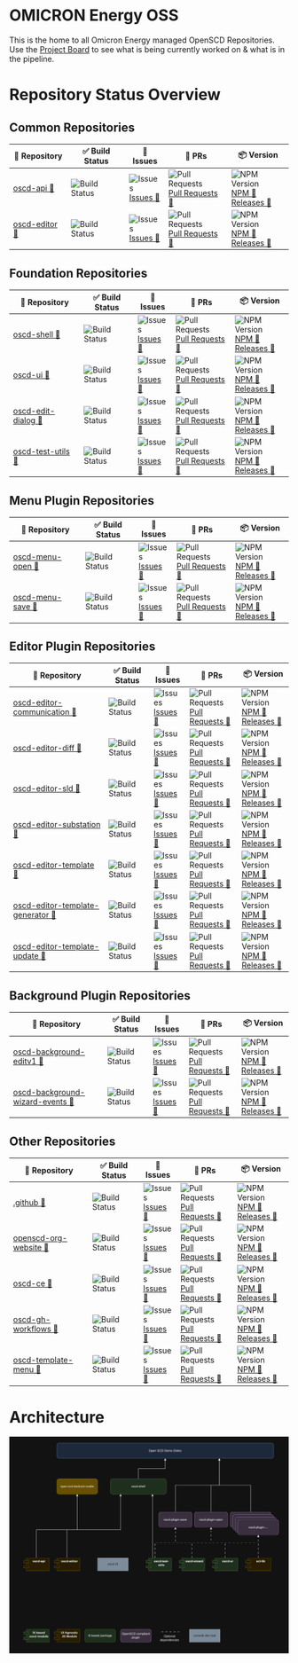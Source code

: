 # OMICRON Energy OSS

This is the home to all Omicron Energy managed OpenSCD Repositories.
Use the [Project Board](https://github.com/orgs/OMICRONEnergyOSS/projects/2) to see what is being currently worked on & what is in the pipeline.

# Repository Status Overview

    
## Common Repositories
  | 📘 Repository | ✅ Build Status | 🐛 Issues | 🔁 PRs | 📦 Version |
  |-------------|----------------|----------------|--------|--------|
| <a href="https://github.com/OMICRONEnergyOSS/oscd-api" target="_blank" rel="noopener">oscd-api 🔗</a> | ![Build Status](https://img.shields.io/github/actions/workflow/status/OMICRONEnergyOSS/oscd-api/test.yml?branch=main) | ![Issues](https://img.shields.io/github/issues/OMICRONEnergyOSS/oscd-api)<br>[Issues 🔗](https://github.com/OMICRONEnergyOSS/oscd-api/issues/) | ![Pull Requests](https://img.shields.io/github/issues-pr/OMICRONEnergyOSS/oscd-api)<br>[Pull Requests 🔗](https://github.com/OMICRONEnergyOSS/oscd-api/pulls/) | ![NPM Version](https://img.shields.io/npm/v/@omicronenergy/oscd-api)<br>[NPM 🔗](https://www.npmjs.com/package/@omicronenergy/oscd-api?activeTab=versions)<br>[Releases 🔗](https://github.com/OMICRONEnergyOSS/oscd-api/releases) | 
| <a href="https://github.com/OMICRONEnergyOSS/oscd-editor" target="_blank" rel="noopener">oscd-editor 🔗</a> | ![Build Status](https://img.shields.io/github/actions/workflow/status/OMICRONEnergyOSS/oscd-editor/test.yml?branch=main) | ![Issues](https://img.shields.io/github/issues/OMICRONEnergyOSS/oscd-editor)<br>[Issues 🔗](https://github.com/OMICRONEnergyOSS/oscd-editor/issues/) | ![Pull Requests](https://img.shields.io/github/issues-pr/OMICRONEnergyOSS/oscd-editor)<br>[Pull Requests 🔗](https://github.com/OMICRONEnergyOSS/oscd-editor/pulls/) | ![NPM Version](https://img.shields.io/npm/v/@omicronenergy/oscd-editor)<br>[NPM 🔗](https://www.npmjs.com/package/@omicronenergy/oscd-editor?activeTab=versions)<br>[Releases 🔗](https://github.com/OMICRONEnergyOSS/oscd-editor/releases) | 

    
## Foundation Repositories
  | 📘 Repository | ✅ Build Status | 🐛 Issues | 🔁 PRs | 📦 Version |
  |-------------|----------------|----------------|--------|--------|
| <a href="https://github.com/OMICRONEnergyOSS/oscd-shell" target="_blank" rel="noopener">oscd-shell 🔗</a> | ![Build Status](https://img.shields.io/github/actions/workflow/status/OMICRONEnergyOSS/oscd-shell/test.yml?branch=main) | ![Issues](https://img.shields.io/github/issues/OMICRONEnergyOSS/oscd-shell)<br>[Issues 🔗](https://github.com/OMICRONEnergyOSS/oscd-shell/issues/) | ![Pull Requests](https://img.shields.io/github/issues-pr/OMICRONEnergyOSS/oscd-shell)<br>[Pull Requests 🔗](https://github.com/OMICRONEnergyOSS/oscd-shell/pulls/) | ![NPM Version](https://img.shields.io/npm/v/@omicronenergy/oscd-shell)<br>[NPM 🔗](https://www.npmjs.com/package/@omicronenergy/oscd-shell?activeTab=versions)<br>[Releases 🔗](https://github.com/OMICRONEnergyOSS/oscd-shell/releases) | 
| <a href="https://github.com/OMICRONEnergyOSS/oscd-ui" target="_blank" rel="noopener">oscd-ui 🔗</a> | ![Build Status](https://img.shields.io/github/actions/workflow/status/OMICRONEnergyOSS/oscd-ui/test.yml?branch=main) | ![Issues](https://img.shields.io/github/issues/OMICRONEnergyOSS/oscd-ui)<br>[Issues 🔗](https://github.com/OMICRONEnergyOSS/oscd-ui/issues/) | ![Pull Requests](https://img.shields.io/github/issues-pr/OMICRONEnergyOSS/oscd-ui)<br>[Pull Requests 🔗](https://github.com/OMICRONEnergyOSS/oscd-ui/pulls/) | ![NPM Version](https://img.shields.io/npm/v/@omicronenergy/oscd-ui)<br>[NPM 🔗](https://www.npmjs.com/package/@omicronenergy/oscd-ui?activeTab=versions)<br>[Releases 🔗](https://github.com/OMICRONEnergyOSS/oscd-ui/releases) | 
| <a href="https://github.com/OMICRONEnergyOSS/oscd-edit-dialog" target="_blank" rel="noopener">oscd-edit-dialog 🔗</a> | ![Build Status](https://img.shields.io/github/actions/workflow/status/OMICRONEnergyOSS/oscd-edit-dialog/test.yml?branch=main) | ![Issues](https://img.shields.io/github/issues/OMICRONEnergyOSS/oscd-edit-dialog)<br>[Issues 🔗](https://github.com/OMICRONEnergyOSS/oscd-edit-dialog/issues/) | ![Pull Requests](https://img.shields.io/github/issues-pr/OMICRONEnergyOSS/oscd-edit-dialog)<br>[Pull Requests 🔗](https://github.com/OMICRONEnergyOSS/oscd-edit-dialog/pulls/) | ![NPM Version](https://img.shields.io/npm/v/@omicronenergy/oscd-edit-dialog)<br>[NPM 🔗](https://www.npmjs.com/package/@omicronenergy/oscd-edit-dialog?activeTab=versions)<br>[Releases 🔗](https://github.com/OMICRONEnergyOSS/oscd-edit-dialog/releases) | 
| <a href="https://github.com/OMICRONEnergyOSS/oscd-test-utils" target="_blank" rel="noopener">oscd-test-utils 🔗</a> | ![Build Status](https://img.shields.io/github/actions/workflow/status/OMICRONEnergyOSS/oscd-test-utils/test.yml?branch=main) | ![Issues](https://img.shields.io/github/issues/OMICRONEnergyOSS/oscd-test-utils)<br>[Issues 🔗](https://github.com/OMICRONEnergyOSS/oscd-test-utils/issues/) | ![Pull Requests](https://img.shields.io/github/issues-pr/OMICRONEnergyOSS/oscd-test-utils)<br>[Pull Requests 🔗](https://github.com/OMICRONEnergyOSS/oscd-test-utils/pulls/) | ![NPM Version](https://img.shields.io/npm/v/@omicronenergy/oscd-test-utils)<br>[NPM 🔗](https://www.npmjs.com/package/@omicronenergy/oscd-test-utils?activeTab=versions)<br>[Releases 🔗](https://github.com/OMICRONEnergyOSS/oscd-test-utils/releases) | 

    
## Menu Plugin Repositories
  | 📘 Repository | ✅ Build Status | 🐛 Issues | 🔁 PRs | 📦 Version |
  |-------------|----------------|----------------|--------|--------|
| <a href="https://github.com/OMICRONEnergyOSS/oscd-menu-open" target="_blank" rel="noopener">oscd-menu-open 🔗</a> | ![Build Status](https://img.shields.io/github/actions/workflow/status/OMICRONEnergyOSS/oscd-menu-open/test.yml?branch=main) | ![Issues](https://img.shields.io/github/issues/OMICRONEnergyOSS/oscd-menu-open)<br>[Issues 🔗](https://github.com/OMICRONEnergyOSS/oscd-menu-open/issues/) | ![Pull Requests](https://img.shields.io/github/issues-pr/OMICRONEnergyOSS/oscd-menu-open)<br>[Pull Requests 🔗](https://github.com/OMICRONEnergyOSS/oscd-menu-open/pulls/) | ![NPM Version](https://img.shields.io/npm/v/@omicronenergy/oscd-menu-open)<br>[NPM 🔗](https://www.npmjs.com/package/@omicronenergy/oscd-menu-open?activeTab=versions)<br>[Releases 🔗](https://github.com/OMICRONEnergyOSS/oscd-menu-open/releases) | 
| <a href="https://github.com/OMICRONEnergyOSS/oscd-menu-save" target="_blank" rel="noopener">oscd-menu-save 🔗</a> | ![Build Status](https://img.shields.io/github/actions/workflow/status/OMICRONEnergyOSS/oscd-menu-save/test.yml?branch=main) | ![Issues](https://img.shields.io/github/issues/OMICRONEnergyOSS/oscd-menu-save)<br>[Issues 🔗](https://github.com/OMICRONEnergyOSS/oscd-menu-save/issues/) | ![Pull Requests](https://img.shields.io/github/issues-pr/OMICRONEnergyOSS/oscd-menu-save)<br>[Pull Requests 🔗](https://github.com/OMICRONEnergyOSS/oscd-menu-save/pulls/) | ![NPM Version](https://img.shields.io/npm/v/@omicronenergy/oscd-menu-save)<br>[NPM 🔗](https://www.npmjs.com/package/@omicronenergy/oscd-menu-save?activeTab=versions)<br>[Releases 🔗](https://github.com/OMICRONEnergyOSS/oscd-menu-save/releases) | 

    
## Editor Plugin Repositories
  | 📘 Repository | ✅ Build Status | 🐛 Issues | 🔁 PRs | 📦 Version |
  |-------------|----------------|----------------|--------|--------|
| <a href="https://github.com/OMICRONEnergyOSS/oscd-editor-communication" target="_blank" rel="noopener">oscd-editor-communication 🔗</a> | ![Build Status](https://img.shields.io/github/actions/workflow/status/OMICRONEnergyOSS/oscd-editor-communication/test.yml?branch=main) | ![Issues](https://img.shields.io/github/issues/OMICRONEnergyOSS/oscd-editor-communication)<br>[Issues 🔗](https://github.com/OMICRONEnergyOSS/oscd-editor-communication/issues/) | ![Pull Requests](https://img.shields.io/github/issues-pr/OMICRONEnergyOSS/oscd-editor-communication)<br>[Pull Requests 🔗](https://github.com/OMICRONEnergyOSS/oscd-editor-communication/pulls/) | ![NPM Version](https://img.shields.io/npm/v/@omicronenergy/oscd-editor-communication)<br>[NPM 🔗](https://www.npmjs.com/package/@omicronenergy/oscd-editor-communication?activeTab=versions)<br>[Releases 🔗](https://github.com/OMICRONEnergyOSS/oscd-editor-communication/releases) | 
| <a href="https://github.com/OMICRONEnergyOSS/oscd-editor-diff" target="_blank" rel="noopener">oscd-editor-diff 🔗</a> | ![Build Status](https://img.shields.io/github/actions/workflow/status/OMICRONEnergyOSS/oscd-editor-diff/test.yml?branch=main) | ![Issues](https://img.shields.io/github/issues/OMICRONEnergyOSS/oscd-editor-diff)<br>[Issues 🔗](https://github.com/OMICRONEnergyOSS/oscd-editor-diff/issues/) | ![Pull Requests](https://img.shields.io/github/issues-pr/OMICRONEnergyOSS/oscd-editor-diff)<br>[Pull Requests 🔗](https://github.com/OMICRONEnergyOSS/oscd-editor-diff/pulls/) | ![NPM Version](https://img.shields.io/npm/v/@omicronenergy/oscd-editor-diff)<br>[NPM 🔗](https://www.npmjs.com/package/@omicronenergy/oscd-editor-diff?activeTab=versions)<br>[Releases 🔗](https://github.com/OMICRONEnergyOSS/oscd-editor-diff/releases) | 
| <a href="https://github.com/OMICRONEnergyOSS/oscd-editor-sld" target="_blank" rel="noopener">oscd-editor-sld 🔗</a> | ![Build Status](https://img.shields.io/github/actions/workflow/status/OMICRONEnergyOSS/oscd-editor-sld/test.yml?branch=main) | ![Issues](https://img.shields.io/github/issues/OMICRONEnergyOSS/oscd-editor-sld)<br>[Issues 🔗](https://github.com/OMICRONEnergyOSS/oscd-editor-sld/issues/) | ![Pull Requests](https://img.shields.io/github/issues-pr/OMICRONEnergyOSS/oscd-editor-sld)<br>[Pull Requests 🔗](https://github.com/OMICRONEnergyOSS/oscd-editor-sld/pulls/) | ![NPM Version](https://img.shields.io/npm/v/@omicronenergy/oscd-editor-sld)<br>[NPM 🔗](https://www.npmjs.com/package/@omicronenergy/oscd-editor-sld?activeTab=versions)<br>[Releases 🔗](https://github.com/OMICRONEnergyOSS/oscd-editor-sld/releases) | 
| <a href="https://github.com/OMICRONEnergyOSS/oscd-editor-substation" target="_blank" rel="noopener">oscd-editor-substation 🔗</a> | ![Build Status](https://img.shields.io/github/actions/workflow/status/OMICRONEnergyOSS/oscd-editor-substation/test.yml?branch=main) | ![Issues](https://img.shields.io/github/issues/OMICRONEnergyOSS/oscd-editor-substation)<br>[Issues 🔗](https://github.com/OMICRONEnergyOSS/oscd-editor-substation/issues/) | ![Pull Requests](https://img.shields.io/github/issues-pr/OMICRONEnergyOSS/oscd-editor-substation)<br>[Pull Requests 🔗](https://github.com/OMICRONEnergyOSS/oscd-editor-substation/pulls/) | ![NPM Version](https://img.shields.io/npm/v/@omicronenergy/oscd-editor-substation)<br>[NPM 🔗](https://www.npmjs.com/package/@omicronenergy/oscd-editor-substation?activeTab=versions)<br>[Releases 🔗](https://github.com/OMICRONEnergyOSS/oscd-editor-substation/releases) | 
| <a href="https://github.com/OMICRONEnergyOSS/oscd-editor-template" target="_blank" rel="noopener">oscd-editor-template 🔗</a> | ![Build Status](https://img.shields.io/github/actions/workflow/status/OMICRONEnergyOSS/oscd-editor-template/test.yml?branch=main) | ![Issues](https://img.shields.io/github/issues/OMICRONEnergyOSS/oscd-editor-template)<br>[Issues 🔗](https://github.com/OMICRONEnergyOSS/oscd-editor-template/issues/) | ![Pull Requests](https://img.shields.io/github/issues-pr/OMICRONEnergyOSS/oscd-editor-template)<br>[Pull Requests 🔗](https://github.com/OMICRONEnergyOSS/oscd-editor-template/pulls/) | ![NPM Version](https://img.shields.io/npm/v/@omicronenergy/oscd-editor-template)<br>[NPM 🔗](https://www.npmjs.com/package/@omicronenergy/oscd-editor-template?activeTab=versions)<br>[Releases 🔗](https://github.com/OMICRONEnergyOSS/oscd-editor-template/releases) | 
| <a href="https://github.com/OMICRONEnergyOSS/oscd-editor-template-generator" target="_blank" rel="noopener">oscd-editor-template-generator 🔗</a> | ![Build Status](https://img.shields.io/github/actions/workflow/status/OMICRONEnergyOSS/oscd-editor-template-generator/test.yml?branch=main) | ![Issues](https://img.shields.io/github/issues/OMICRONEnergyOSS/oscd-editor-template-generator)<br>[Issues 🔗](https://github.com/OMICRONEnergyOSS/oscd-editor-template-generator/issues/) | ![Pull Requests](https://img.shields.io/github/issues-pr/OMICRONEnergyOSS/oscd-editor-template-generator)<br>[Pull Requests 🔗](https://github.com/OMICRONEnergyOSS/oscd-editor-template-generator/pulls/) | ![NPM Version](https://img.shields.io/npm/v/@omicronenergy/oscd-editor-template-generator)<br>[NPM 🔗](https://www.npmjs.com/package/@omicronenergy/oscd-editor-template-generator?activeTab=versions)<br>[Releases 🔗](https://github.com/OMICRONEnergyOSS/oscd-editor-template-generator/releases) | 
| <a href="https://github.com/OMICRONEnergyOSS/oscd-editor-template-update" target="_blank" rel="noopener">oscd-editor-template-update 🔗</a> | ![Build Status](https://img.shields.io/github/actions/workflow/status/OMICRONEnergyOSS/oscd-editor-template-update/test.yml?branch=main) | ![Issues](https://img.shields.io/github/issues/OMICRONEnergyOSS/oscd-editor-template-update)<br>[Issues 🔗](https://github.com/OMICRONEnergyOSS/oscd-editor-template-update/issues/) | ![Pull Requests](https://img.shields.io/github/issues-pr/OMICRONEnergyOSS/oscd-editor-template-update)<br>[Pull Requests 🔗](https://github.com/OMICRONEnergyOSS/oscd-editor-template-update/pulls/) | ![NPM Version](https://img.shields.io/npm/v/@omicronenergy/oscd-editor-template-update)<br>[NPM 🔗](https://www.npmjs.com/package/@omicronenergy/oscd-editor-template-update?activeTab=versions)<br>[Releases 🔗](https://github.com/OMICRONEnergyOSS/oscd-editor-template-update/releases) | 

    
## Background Plugin Repositories
  | 📘 Repository | ✅ Build Status | 🐛 Issues | 🔁 PRs | 📦 Version |
  |-------------|----------------|----------------|--------|--------|
| <a href="https://github.com/OMICRONEnergyOSS/oscd-background-editv1" target="_blank" rel="noopener">oscd-background-editv1 🔗</a> | ![Build Status](https://img.shields.io/github/actions/workflow/status/OMICRONEnergyOSS/oscd-background-editv1/test.yml?branch=main) | ![Issues](https://img.shields.io/github/issues/OMICRONEnergyOSS/oscd-background-editv1)<br>[Issues 🔗](https://github.com/OMICRONEnergyOSS/oscd-background-editv1/issues/) | ![Pull Requests](https://img.shields.io/github/issues-pr/OMICRONEnergyOSS/oscd-background-editv1)<br>[Pull Requests 🔗](https://github.com/OMICRONEnergyOSS/oscd-background-editv1/pulls/) | ![NPM Version](https://img.shields.io/npm/v/@omicronenergy/oscd-background-editv1)<br>[NPM 🔗](https://www.npmjs.com/package/@omicronenergy/oscd-background-editv1?activeTab=versions)<br>[Releases 🔗](https://github.com/OMICRONEnergyOSS/oscd-background-editv1/releases) | 
| <a href="https://github.com/OMICRONEnergyOSS/oscd-background-wizard-events" target="_blank" rel="noopener">oscd-background-wizard-events 🔗</a> | ![Build Status](https://img.shields.io/github/actions/workflow/status/OMICRONEnergyOSS/oscd-background-wizard-events/test.yml?branch=main) | ![Issues](https://img.shields.io/github/issues/OMICRONEnergyOSS/oscd-background-wizard-events)<br>[Issues 🔗](https://github.com/OMICRONEnergyOSS/oscd-background-wizard-events/issues/) | ![Pull Requests](https://img.shields.io/github/issues-pr/OMICRONEnergyOSS/oscd-background-wizard-events)<br>[Pull Requests 🔗](https://github.com/OMICRONEnergyOSS/oscd-background-wizard-events/pulls/) | ![NPM Version](https://img.shields.io/npm/v/@omicronenergy/oscd-background-wizard-events)<br>[NPM 🔗](https://www.npmjs.com/package/@omicronenergy/oscd-background-wizard-events?activeTab=versions)<br>[Releases 🔗](https://github.com/OMICRONEnergyOSS/oscd-background-wizard-events/releases) | 

    
## Other Repositories
  | 📘 Repository | ✅ Build Status | 🐛 Issues | 🔁 PRs | 📦 Version |
  |-------------|----------------|----------------|--------|--------|
| <a href="https://github.com/OMICRONEnergyOSS/.github" target="_blank" rel="noopener">.github 🔗</a> | ![Build Status](https://img.shields.io/github/actions/workflow/status/OMICRONEnergyOSS/.github/test.yml?branch=main) | ![Issues](https://img.shields.io/github/issues/OMICRONEnergyOSS/.github)<br>[Issues 🔗](https://github.com/OMICRONEnergyOSS/.github/issues/) | ![Pull Requests](https://img.shields.io/github/issues-pr/OMICRONEnergyOSS/.github)<br>[Pull Requests 🔗](https://github.com/OMICRONEnergyOSS/.github/pulls/) | ![NPM Version](https://img.shields.io/npm/v/@omicronenergy/.github)<br>[NPM 🔗](https://www.npmjs.com/package/@omicronenergy/.github?activeTab=versions)<br>[Releases 🔗](https://github.com/OMICRONEnergyOSS/.github/releases) | 
| <a href="https://github.com/OMICRONEnergyOSS/openscd-org-website" target="_blank" rel="noopener">openscd-org-website 🔗</a> | ![Build Status](https://img.shields.io/github/actions/workflow/status/OMICRONEnergyOSS/openscd-org-website/test.yml?branch=main) | ![Issues](https://img.shields.io/github/issues/OMICRONEnergyOSS/openscd-org-website)<br>[Issues 🔗](https://github.com/OMICRONEnergyOSS/openscd-org-website/issues/) | ![Pull Requests](https://img.shields.io/github/issues-pr/OMICRONEnergyOSS/openscd-org-website)<br>[Pull Requests 🔗](https://github.com/OMICRONEnergyOSS/openscd-org-website/pulls/) | ![NPM Version](https://img.shields.io/npm/v/@omicronenergy/openscd-org-website)<br>[NPM 🔗](https://www.npmjs.com/package/@omicronenergy/openscd-org-website?activeTab=versions)<br>[Releases 🔗](https://github.com/OMICRONEnergyOSS/openscd-org-website/releases) | 
| <a href="https://github.com/OMICRONEnergyOSS/oscd-ce" target="_blank" rel="noopener">oscd-ce 🔗</a> | ![Build Status](https://img.shields.io/github/actions/workflow/status/OMICRONEnergyOSS/oscd-ce/test.yml?branch=main) | ![Issues](https://img.shields.io/github/issues/OMICRONEnergyOSS/oscd-ce)<br>[Issues 🔗](https://github.com/OMICRONEnergyOSS/oscd-ce/issues/) | ![Pull Requests](https://img.shields.io/github/issues-pr/OMICRONEnergyOSS/oscd-ce)<br>[Pull Requests 🔗](https://github.com/OMICRONEnergyOSS/oscd-ce/pulls/) | ![NPM Version](https://img.shields.io/npm/v/@omicronenergy/oscd-ce)<br>[NPM 🔗](https://www.npmjs.com/package/@omicronenergy/oscd-ce?activeTab=versions)<br>[Releases 🔗](https://github.com/OMICRONEnergyOSS/oscd-ce/releases) | 
| <a href="https://github.com/OMICRONEnergyOSS/oscd-gh-workflows" target="_blank" rel="noopener">oscd-gh-workflows 🔗</a> | ![Build Status](https://img.shields.io/github/actions/workflow/status/OMICRONEnergyOSS/oscd-gh-workflows/test.yml?branch=main) | ![Issues](https://img.shields.io/github/issues/OMICRONEnergyOSS/oscd-gh-workflows)<br>[Issues 🔗](https://github.com/OMICRONEnergyOSS/oscd-gh-workflows/issues/) | ![Pull Requests](https://img.shields.io/github/issues-pr/OMICRONEnergyOSS/oscd-gh-workflows)<br>[Pull Requests 🔗](https://github.com/OMICRONEnergyOSS/oscd-gh-workflows/pulls/) | ![NPM Version](https://img.shields.io/npm/v/@omicronenergy/oscd-gh-workflows)<br>[NPM 🔗](https://www.npmjs.com/package/@omicronenergy/oscd-gh-workflows?activeTab=versions)<br>[Releases 🔗](https://github.com/OMICRONEnergyOSS/oscd-gh-workflows/releases) | 
| <a href="https://github.com/OMICRONEnergyOSS/oscd-template-menu" target="_blank" rel="noopener">oscd-template-menu 🔗</a> | ![Build Status](https://img.shields.io/github/actions/workflow/status/OMICRONEnergyOSS/oscd-template-menu/test.yml?branch=main) | ![Issues](https://img.shields.io/github/issues/OMICRONEnergyOSS/oscd-template-menu)<br>[Issues 🔗](https://github.com/OMICRONEnergyOSS/oscd-template-menu/issues/) | ![Pull Requests](https://img.shields.io/github/issues-pr/OMICRONEnergyOSS/oscd-template-menu)<br>[Pull Requests 🔗](https://github.com/OMICRONEnergyOSS/oscd-template-menu/pulls/) | ![NPM Version](https://img.shields.io/npm/v/@omicronenergy/oscd-template-menu)<br>[NPM 🔗](https://www.npmjs.com/package/@omicronenergy/oscd-template-menu?activeTab=versions)<br>[Releases 🔗](https://github.com/OMICRONEnergyOSS/oscd-template-menu/releases) | 

  

# Architecture

![Architecture](/assets/oscd-arch.png)
